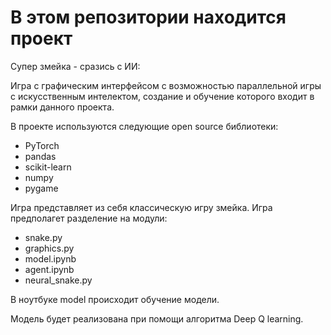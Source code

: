 # В этом репозитории находится проект

Супер змейка - сразись с ИИ:

Игра с графическим интерфейсом с возможностью параллельной игры с 
искусственным интелектом, создание и обучение которого входит в рамки данного проекта.

В проекте используются следующие open source библиотеки:
- PyTorch
- pandas
- scikit-learn
- numpy
- pygame

Игра представляет из себя классическую игру змейка.
Игра предполагет разделение на модули:
- snake.py 
- graphics.py
- model.ipynb
- agent.ipynb
- neural_snake.py

В ноутбуке model происходит обучение модели.

Модель будет реализована при помощи алгоритма Deep Q learning.
